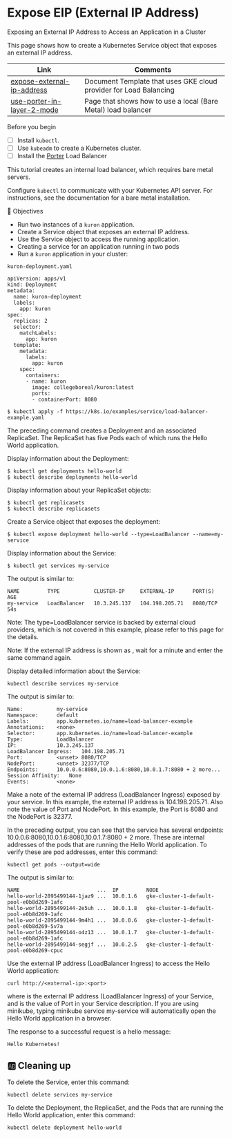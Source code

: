 # Expose EIP (External IP Address)


Exposing an External IP Address to Access an Application in a Cluster

This page shows how to create a Kubernetes Service object that exposes an external IP address.

| Link | Comments |
|------|----------|
| [expose-external-ip-address](https://kubernetes.io/docs/tutorials/stateless-application/expose-external-ip-address) | Document Template that uses GKE cloud provider for Load Balancing | 
| [use-porter-in-layer-2-mode](https://porterlb.io/docs/getting-started/usage/use-porter-in-layer-2-mode) | Page that shows how to use a local (Bare Metal) load balancer |



Before you begin

- [ ] Install `kubectl`.
- [ ] Use `kubeadm` to create a Kubernetes cluster. 
- [ ] Install the [Porter](porter) Load Balancer

This tutorial creates an internal load balancer, which requires bare metal servers.

Configure `kubectl` to communicate with your Kubernetes API server. For instructions, see the documentation for a bare metal installation.

:round_pushpin: Objectives

* Run two instances of a `kuron` application.
* Create a Service object that exposes an external IP address.
* Use the Service object to access the running application.
* Creating a service for an application running in two pods
* Run a `kuron` application in your cluster:

`kuron-deployment.yaml` 

```
apiVersion: apps/v1
kind: Deployment
metadata:
  name: kuron-deployment
  labels:
    app: kuron
spec:
  replicas: 2
  selector:
    matchLabels:
      app: kuron
  template:
    metadata:
      labels:
        app: kuron
    spec:
      containers:
      - name: kuron
        image: collegeboreal/kuron:latest
        ports:
        - containerPort: 8080
```

```
$ kubectl apply -f https://k8s.io/examples/service/load-balancer-example.yaml
```

The preceding command creates a Deployment and an associated ReplicaSet. The ReplicaSet has five Pods each of which runs the Hello World application.

Display information about the Deployment:

```
$ kubectl get deployments hello-world
$ kubectl describe deployments hello-world
```

Display information about your ReplicaSet objects:

```
$ kubectl get replicasets
$ kubectl describe replicasets
```

Create a Service object that exposes the deployment:

```
$ kubectl expose deployment hello-world --type=LoadBalancer --name=my-service
```

Display information about the Service:

```
$ kubectl get services my-service
```

The output is similar to:

```
NAME         TYPE           CLUSTER-IP     EXTERNAL-IP      PORT(S)    AGE
my-service   LoadBalancer   10.3.245.137   104.198.205.71   8080/TCP   54s
```

Note: The type=LoadBalancer service is backed by external cloud providers, which is not covered in this example, please refer to this page for the details.

Note: If the external IP address is shown as <pending>, wait for a minute and enter the same command again.

Display detailed information about the Service:

```
kubectl describe services my-service
```

The output is similar to:

```
Name:           my-service
Namespace:      default
Labels:         app.kubernetes.io/name=load-balancer-example
Annotations:    <none>
Selector:       app.kubernetes.io/name=load-balancer-example
Type:           LoadBalancer
IP:             10.3.245.137
LoadBalancer Ingress:   104.198.205.71
Port:           <unset> 8080/TCP
NodePort:       <unset> 32377/TCP
Endpoints:      10.0.0.6:8080,10.0.1.6:8080,10.0.1.7:8080 + 2 more...
Session Affinity:   None
Events:         <none>
```
  
Make a note of the external IP address (LoadBalancer Ingress) exposed by your service. In this example, the external IP address is 104.198.205.71. Also note the value of Port and NodePort. In this example, the Port is 8080 and the NodePort is 32377.

In the preceding output, you can see that the service has several endpoints: 10.0.0.6:8080,10.0.1.6:8080,10.0.1.7:8080 + 2 more. These are internal addresses of the pods that are running the Hello World application. To verify these are pod addresses, enter this command:

```
kubectl get pods --output=wide
```

The output is similar to:

```
NAME                         ...  IP         NODE
hello-world-2895499144-1jaz9 ...  10.0.1.6   gke-cluster-1-default-pool-e0b8d269-1afc
hello-world-2895499144-2e5uh ...  10.0.1.8   gke-cluster-1-default-pool-e0b8d269-1afc
hello-world-2895499144-9m4h1 ...  10.0.0.6   gke-cluster-1-default-pool-e0b8d269-5v7a
hello-world-2895499144-o4z13 ...  10.0.1.7   gke-cluster-1-default-pool-e0b8d269-1afc
hello-world-2895499144-segjf ...  10.0.2.5   gke-cluster-1-default-pool-e0b8d269-cpuc
```
Use the external IP address (LoadBalancer Ingress) to access the Hello World application:

```
curl http://<external-ip>:<port>
```

where <external-ip> is the external IP address (LoadBalancer Ingress) of your Service, and <port> is the value of Port in your Service description. If you are using minikube, typing minikube service my-service will automatically open the Hello World application in a browser.

The response to a successful request is a hello message:

```
Hello Kubernetes!
```

## :ab: Cleaning up

To delete the Service, enter this command:

```
kubectl delete services my-service
```

To delete the Deployment, the ReplicaSet, and the Pods that are running the Hello World application, enter this command:

```
kubectl delete deployment hello-world
```
